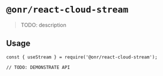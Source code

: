 # `@onr/react-cloud-stream`

> TODO: description

## Usage

```
const { useStream } = require('@onr/react-cloud-stream');

// TODO: DEMONSTRATE API
```
